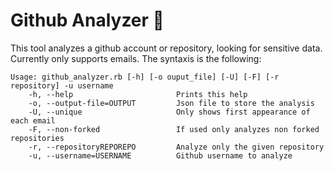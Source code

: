 # Github Analyzer 🔎

This tool analyzes a github account or repository, looking for sensitive data. Currently only supports emails. The syntaxis is the following:
```
Usage: github_analyzer.rb [-h] [-o ouput_file] [-U] [-F] [-r repository] -u username
    -h, --help                       Prints this help
    -o, --output-file=OUTPUT         Json file to store the analysis
    -U, --unique                     Only shows first appearance of each email
    -F, --non-forked                 If used only analyzes non forked repositories
    -r, --repositoryREPOREPO         Analyze only the given repository
    -u, --username=USERNAME          Github username to analyze
```